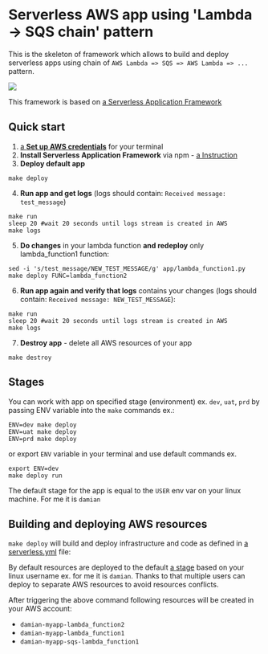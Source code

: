 Serverless AWS app using 'Lambda -> SQS chain' pattern
==================

This is the skeleton of framework which allows to build and deploy serverless
apps using chain of `AWS Lambda => SQS => AWS Lambda => ...` pattern. 

![](https://epsagon.com/wp-content/uploads/2018/11/ezgif-2-e456cb3ebd60.jpg)

This framework is based on [a Serverless Application Framework](https://www.serverless.com/)

Quick start
----
1. [a **Set up AWS credentials**](https://docs.aws.amazon.com/cli/latest/userguide/cli-chap-configure.html) for your terminal
2. **Install Serverless Application Framework** via npm - [a Instruction](https://www.serverless.com/framework/docs/getting-started#via-npm)
3. **Deploy default app**
```
make deploy
```
4. **Run app and get logs** (logs should contain: `Received message: test_message`)
```
make run
sleep 20 #wait 20 seconds until logs stream is created in AWS
make logs
```
5. **Do changes** in your lambda function **and redeploy** only lambda_function1 function:
```
sed -i 's/test_message/NEW_TEST_MESSAGE/g' app/lambda_function1.py
make deploy FUNC=lambda_function2
```
6. **Run app again and verify that logs** contains your changes (logs should contain: `Received message: NEW_TEST_MESSAGE`):
```
make run
sleep 20 #wait 20 seconds until logs stream is created in AWS
make logs
```
7. **Destroy app** - delete all AWS resources of your app
```
make destroy
```

Stages
----
You can work with app on specified stage (environment) ex. `dev`, `uat`, `prd` by passing ENV variable into the
`make` commands ex.:
```
ENV=dev make deploy 
ENV=uat make deploy 
ENV=prd make deploy 
```
or export `ENV` variable in your terminal and use default commands ex.
```
export ENV=dev
make deploy run
```

The default stage for the app is equal to the `USER` env var on your linux machine. 
For me it is `damian`

Building and deploying AWS resources
----
`make deploy` will build and deploy infrastructure and code as defined in [a serverless.yml](serverless.yml) file:

By default resources are deployed to the default [a stage](https://serverless-stack.com/chapters/stages-in-serverless-framework.html) based on your linux
username ex. for me it is `damian`. Thanks to that multiple users can deploy to
separate AWS resources to avoid resources conflicts.

After triggering the above command following resources will be created in your
AWS account:
 - `damian-myapp-lambda_function2`
 - `damian-myapp-lambda_function1`
 - `damian-myapp-sqs-lambda_function1`
